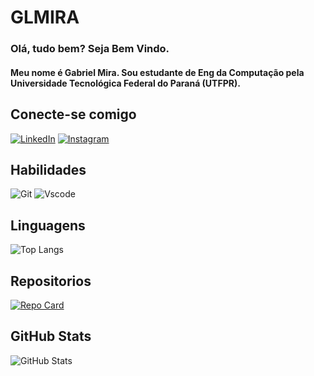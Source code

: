 # GLMIRA

### Olá, tudo bem? Seja Bem Vindo.
#### Meu nome é Gabriel Mira. Sou estudante de Eng da Computação pela Universidade Tecnológica Federal do Paraná (UTFPR).


## Conecte-se comigo
[![LinkedIn](https://img.shields.io/badge/LinkedIn-0077B5?style=for-the-badge&logo=linkedin&logoColor=white)](https://www.linkedin.com/in/gabriel-lima-mira/)
[![Instagram](https://img.shields.io/badge/-Instagram-%23E4405F?style=for-the-badge&logo=instagram&logoColor=white)](https://www.instagram.com/_gabriel_mira/)

## Habilidades
![Git](https://img.shields.io/badge/GIT-E44C30?style=for-the-badge&logo=git&logoColor=white)
![Vscode](https://img.shields.io/badge/Vscode-007ACC?style=for-the-badge&logo=visual-studio-code&logoColor=white)


## Linguagens 
![Top Langs](https://github-readme-stats-git-masterrstaa-rickstaa.vercel.app/api/top-langs/?username=GLMIRA&layout=compact&bg_color=000&border_color=cc0000&title_color=bcbcbc&text_color=FFF)

## Repositorios
[![Repo Card](https://github-readme-stats.vercel.app/api/pin/?username=GLMIRA&repo=accounting_your_mother&bg_color=000&border_color=cc0000&show_icons=true&icon_color=30A3DC&title_color=bcbcbc&text_color=FFF)](https://github.com/GLMIRA/Cortaki/tree/developer_mira)

## GitHub Stats
![GitHub Stats](https://github-readme-stats.vercel.app/api?username=GLMIRA&theme=transparent&bg_color=000&border_color=CC0000&show_icons=true&icon_color=FF3333&title_color=FF5555&text_color=FFF)
